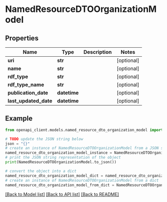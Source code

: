 # NamedResourceDTOOrganizationModel


## Properties

Name | Type | Description | Notes
------------ | ------------- | ------------- | -------------
**uri** | **str** |  | [optional] 
**name** | **str** |  | [optional] 
**rdf_type** | **str** |  | [optional] 
**rdf_type_name** | **str** |  | [optional] 
**publication_date** | **datetime** |  | [optional] 
**last_updated_date** | **datetime** |  | [optional] 

## Example

```python
from openapi_client.models.named_resource_dto_organization_model import NamedResourceDTOOrganizationModel

# TODO update the JSON string below
json = "{}"
# create an instance of NamedResourceDTOOrganizationModel from a JSON string
named_resource_dto_organization_model_instance = NamedResourceDTOOrganizationModel.from_json(json)
# print the JSON string representation of the object
print(NamedResourceDTOOrganizationModel.to_json())

# convert the object into a dict
named_resource_dto_organization_model_dict = named_resource_dto_organization_model_instance.to_dict()
# create an instance of NamedResourceDTOOrganizationModel from a dict
named_resource_dto_organization_model_from_dict = NamedResourceDTOOrganizationModel.from_dict(named_resource_dto_organization_model_dict)
```
[[Back to Model list]](../README.md#documentation-for-models) [[Back to API list]](../README.md#documentation-for-api-endpoints) [[Back to README]](../README.md)


